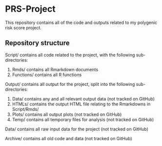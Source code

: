 # PRS-Project

This repository contains all of the code and outputs related to my polygenic risk score project.

## Repository structure

Script/ contains all code related to the project, with the following sub-directories:

1. Rmds/ contains all Rmarkdown documents 
2. Functions/ contains all R functions

Output/ contains all output for the project, split into the following sub-directories:

1. Data/ contains any and all relevant output data (not tracked on GitHub)
2. HTMLs/ contains the output HTML file relating to the Rmarkdowns in Script/Rmds/
3. Plots/ contains all output plots (not tracked on GitHub)
4. Temp/ contains all temporary files for analysis (not tracked on GitHub)

Data/ contains all raw input data for the project (not tracked on GitHub)

Archive/ contains all old code and data (not tracked on GitHub)
